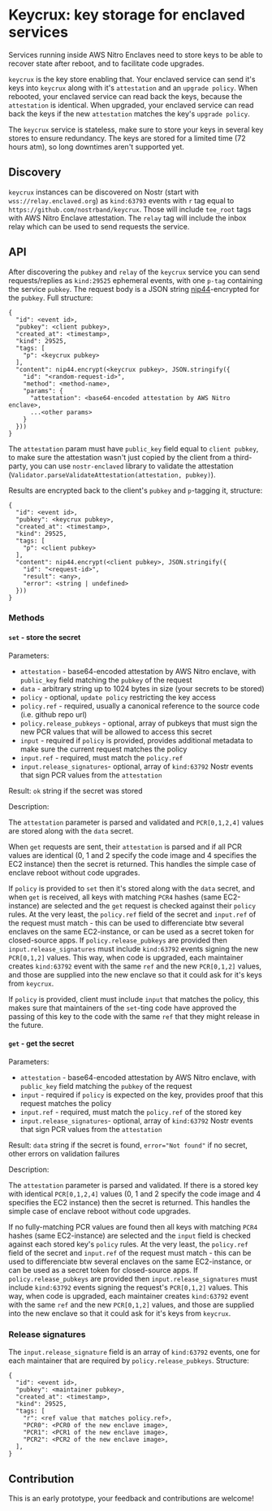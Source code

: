 # Keycrux: key storage for enclaved services

Services running inside AWS Nitro Enclaves need to store keys to be able to recover state after reboot, and to facilitate code upgrades.

`keycrux` is the key store enabling that. Your enclaved service can send it's keys into `keycrux` along with it's `attestation` and an `upgrade policy`. When rebooted, your enclaved service can read back the keys, because the `attestation` is identical. When upgraded, your enclaved service can read back the keys if the new `attestation` matches the key's `upgrade policy`. 

The `keycrux` service is stateless, make sure to store your keys in several key stores to ensure redundancy. The keys are stored for a limited time (72 hours atm), so long downtimes aren't supported yet.

## Discovery

`keycrux` instances can be discovered on Nostr (start with `wss://relay.enclaved.org`) as `kind:63793` events with `r` tag equal to `https://github.com/nostrband/keycrux`. Those will include `tee_root` tags with AWS Nitro Enclave attestation. The `relay` tag will include the inbox relay which can be used to send requests the service.

## API

After discovering the `pubkey` and `relay` of the `keycrux` service you can send requests/replies as `kind:29525` ephemeral events, with one `p-tag` containing the service `pubkey`. The request body is a JSON string [nip44](https://github.com/nostr-protocol/nips/blob/master/44.md)-encrypted for the `pubkey`. Full structure:

```
{
  "id": <event id>,
  "pubkey": <client pubkey>,
  "created_at": <timestamp>,
  "kind": 29525,
  "tags: [
    "p": <keycrux pubkey>
  ],
  "content": nip44.encrypt(<keycrux pubkey>, JSON.stringify({
    "id": "<random-request-id>",
    "method": <method-name>,
    "params": {
      "attestation": <base64-encoded attestation by AWS Nitro enclave>,
      ...<other params>
    }
  }))
}
```

The `attestation` param must have `public_key` field equal to `client pubkey`, to make sure the attestation wasn't just copied by the client from a third-party, you can use `nostr-enclaved` library to validate the attestation (`Validator.parseValidateAttestation(attestation, pubkey)`).

Results are encrypted back to the client's `pubkey` and `p`-tagging it, structure:
```
{
  "id": <event id>,
  "pubkey": <keycrux pubkey>,
  "created_at": <timestamp>,
  "kind": 29525,
  "tags: [
    "p": <client pubkey>
  ],
  "content": nip44.encrypt(<client pubkey>, JSON.stringify({
    "id": "<request-id>",
    "result": <any>,
    "error": <string | undefined>
  }))
}
```

### Methods

#### `set` - store the secret

Parameters:
- `attestation` - base64-encoded attestation by AWS Nitro enclave, with `public_key` field matching the `pubkey` of the request
- `data` - arbitrary string up to 1024 bytes in size (your secrets to be stored)
- `policy` - optional, `update policy` restricting the key access
- `policy.ref` - required, usually a canonical reference to the source code (i.e. github repo url)
- `policy.release_pubkeys` - optional, array of pubkeys that must sign the new PCR values that will be allowed to access this secret 
- `input` - required if `policy` is provided, provides additional metadata to make sure the current request matches the policy
- `input.ref` - required, must match the `policy.ref`
- `input.release_signatures`- optional, array of `kind:63792` Nostr events that sign PCR values from the `attestation`

Result: `ok` string if the secret was stored

Description: 

The `attestation` parameter is parsed and validated and `PCR[0,1,2,4]` values are stored along with the `data` secret. 

When `get` requests are sent, their `attestation` is parsed and if all PCR values are identical (0, 1 and 2 specify the code image and 4 specifies the EC2 instance) then the secret is returned. This handles the simple case of enclave reboot without code upgrades.

If `policy` is provided to `set` then it's stored along with the `data` secret, and when `get` is received, all keys with matching `PCR4` hashes (same EC2-instance) are selected and the `get` request is checked against their `policy` rules. At the very least, the `policy.ref` field of the secret and `input.ref` of the request must match - this can be used to differenciate btw several enclaves on the same EC2-instance, or can be used as a secret token for closed-source apps. If `policy.release_pubkeys` are provided then `input.release_signatures` must include `kind:63792` events signing the new `PCR[0,1,2]` values. This way, when code is upgraded, each maintainer creates `kind:63792` event with the same `ref` and the new `PCR[0,1,2]` values, and those are supplied into the new enclave so that it could ask for it's keys from `keycrux`.

If `policy` is provided, client must include `input` that matches the policy, this makes sure that maintainers of the `set`-ting code have approved the passing of this key to the code with the same `ref` that they might release in the future.

#### `get` - get the secret

Parameters:
- `attestation` - base64-encoded attestation by AWS Nitro enclave, with `public_key` field matching the `pubkey` of the request
- `input` - required if `policy` is expected on the key, provides proof that this request matches the policy
- `input.ref` - required, must match the `policy.ref` of the stored key
- `input.release_signatures`- optional, array of `kind:63792` Nostr events that sign PCR values from the `attestation`

Result: `data` string if the secret is found, `error="Not found"` if no secret, other errors on validation failures 

Description: 

The `attestation` parameter is parsed and validated. If there is a stored key with identical `PCR[0,1,2,4]` values (0, 1 and 2 specify the code image and 4 specifies the EC2 instance) then the secret is returned. This handles the simple case of enclave reboot without code upgrades.

If no fully-matching PCR values are found then all keys with matching `PCR4` hashes (same EC2-instance) are selected and the `input` field is checked against each stored key's `policy` rules. At the very least, the `policy.ref` field of the secret and `input.ref` of the request must match - this can be used to differenciate btw several enclaves on the same EC2-instance, or can be used as a secret token for closed-source apps. If `policy.release_pubkeys` are provided then `input.release_signatures` must include `kind:63792` events signing the request's `PCR[0,1,2]` values. This way, when code is upgraded, each maintainer creates `kind:63792` event with the same `ref` and the new `PCR[0,1,2]` values, and those are supplied into the new enclave so that it could ask for it's keys from `keycrux`.

### Release signatures

The `input.release_signature` field is an array of `kind:63792` events, one for each maintainer that are required by `policy.release_pubkeys`. Structure:

```
{
  "id": <event id>,
  "pubkey": <maintainer pubkey>,
  "created_at": <timestamp>,
  "kind": 29525,
  "tags: [
    "r": <ref value that matches policy.ref>,
    "PCR0": <PCR0 of the new enclave image>,
    "PCR1": <PCR1 of the new enclave image>,
    "PCR2": <PCR2 of the new enclave image>,
  ],
}
```

## Contribution

This is an early prototype, your feedback and contributions are welcome!